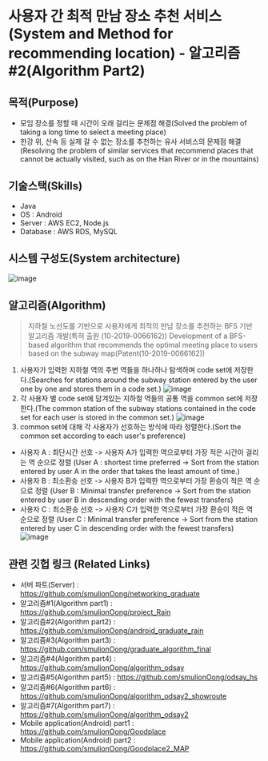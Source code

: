 # 사용자 간 최적 만남 장소 추천 서비스(System and Method for recommending location) - 알고리즘#2(Algorithm Part2)
## 목적(Purpose)
* 모임 장소를 정할 때 시간이 오래 걸리는 문제점 해결(Solved the problem of taking a long time to select a meeting place)
* 한강 위, 산속 등 실제 갈 수 없는 장소를 추천하는 유사 서비스의 문제점 해결(Resolving the problem of similar services that recommend places that cannot be actually visited, such as on the Han River or in the mountains)
## 기술스택(Skills)
* Java
* OS : Android
* Server : AWS EC2, Node.js
* Database : AWS RDS, MySQL
## 시스템 구성도(System architecture)
![image](https://user-images.githubusercontent.com/26674094/103957717-a88dc000-518e-11eb-835d-361711139882.png)
## 알고리즘(Algorithm)
> 지하철 노선도를 기반으로 사용자에게 최적의 만남 장소를 추천하는 BFS 기반 알고리즘 개발(특허 출원 (10-2019-0066162))
> Development of a BFS-based algorithm that recommends the optimal meeting place to users based on the subway map(Patent(10-2019-0066162))
1. 사용자가 입력한 지하철 역의 주변 역들을 하나하나 탐색하며 code set에 저장한다.(Searches for stations around the subway station entered by the user one by one and stores them in a code set.)
![image](https://user-images.githubusercontent.com/26674094/103951314-c7d22080-5181-11eb-8862-e1835e210121.png)
2. 각 사용자 별 code set에 담겨있는 지하철 역들의 공통 역을 common set에 저장한다.(The common station of the subway stations contained in the code set for each user is stored in the common set.)
![image](https://user-images.githubusercontent.com/26674094/103951748-9ad23d80-5182-11eb-87e2-79c324b78e53.png)
3. common set에 대해 각 사용자가 선호하는 방식에 따라 정렬한다.(Sort the common set according to each user's preference)
* 사용자 A : 최단시간 선호 -> 사용자 A가 입력한 역으로부터 가장 적은 시간이 걸리는 역 순으로 정렬 (User A : shortest time preferred -> Sort from the station entered by user A in the order that takes the least amount of time.)
* 사용자 B : 최소환승 선호 -> 사용자 B가 입력한 역으로부터 가장 환승이 적은 역 순으로 정렬 (User B : Minimal transfer preference -> Sort from the station entered by user B in descending order with the fewest transfers)
* 사용자 C : 최소환승 선호 -> 사용자 C가 입력한 역으로부터 가장 환승이 적은 역 순으로 정렬 (User C : Minimal transfer preference -> Sort from the station entered by user C in descending order with the fewest transfers)
![image](https://user-images.githubusercontent.com/26674094/103951774-a6256900-5182-11eb-8435-25023aae812c.png)

## 관련 깃헙 링크 (Related Links)
* 서버 파트(Server) : <https://github.com/smulionOong/networking_graduate>
* 알고리즘#1(Algorithm part1) : <https://github.com/smulionOong/project_Rain>
* 알고리즘#2(Algorithm part2) : <https://github.com/smulionOong/android_graduate_rain>
* 알고리즘#3(Algorithm part3) : <https://github.com/smulionOong/graduate_algorithm_final>
* 알고리즘#4(Algorithm part4) : <https://github.com/smulionOong/algorithm_odsay>
* 알고리즘#5(Algorithm part5) : <https://github.com/smulionOong/odsay_hs>
* 알고리즘#6(Algorithm part6) : <https://github.com/smulionOong/algorithm_odsay2_showroute>
* 알고리즘#7(Algorithm part7) : <https://github.com/smulionOong/algorithm_odsay2>
* Mobile application(Android) part1 : <https://github.com/smulionOong/Goodplace>
* Mobile application(Android) part2 : <https://github.com/smulionOong/Goodplace2_MAP>
